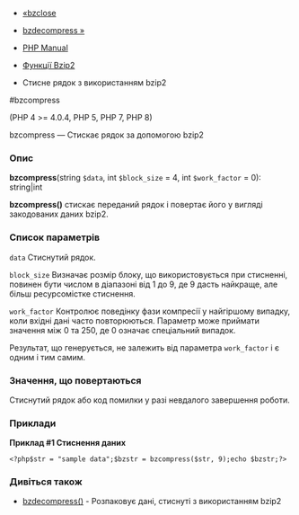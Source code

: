 - [«bzclose](function.bzclose.md)
- [bzdecompress »](function.bzdecompress.md)

- [PHP Manual](index.md)
- [Функції Bzip2](ref.bzip2.md)
- Стисне рядок з використанням bzip2

#bzcompress

(PHP 4 \>= 4.0.4, PHP 5, PHP 7, PHP 8)

bzcompress — Стискає рядок за допомогою bzip2

### Опис

**bzcompress**(string `$data`, int `$block_size` = 4, int `$work_factor`
= 0): string\|int

**bzcompress()** стискає переданий рядок і повертає його у вигляді
закодованих даних bzip2.

### Список параметрів

`data`
Стиснутий рядок.

`block_size`
Визначає розмір блоку, що використовується при стисненні, повинен бути числом в
діапазоні від 1 до 9, де 9 дасть найкраще, але більш ресурсомістке стиснення.

`work_factor`
Контролює поведінку фази компресії у найгіршому випадку, коли вхідні
дані часто повторюються. Параметр може приймати значення
між 0 та 250, де 0 означає спеціальний випадок.

Результат, що генерується, не залежить від параметра `work_factor` і є
одним і тим самим.

### Значення, що повертаються

Стиснутий рядок або код помилки у разі невдалого завершення роботи.

### Приклади

**Приклад #1 Стиснення даних**

` <?php$str = "sample data";$bzstr = bzcompress($str, 9);echo $bzstr;?> `

### Дивіться також

- [bzdecompress()](function.bzdecompress.md) - Розпаковує дані,
стиснуті з використанням bzip2
